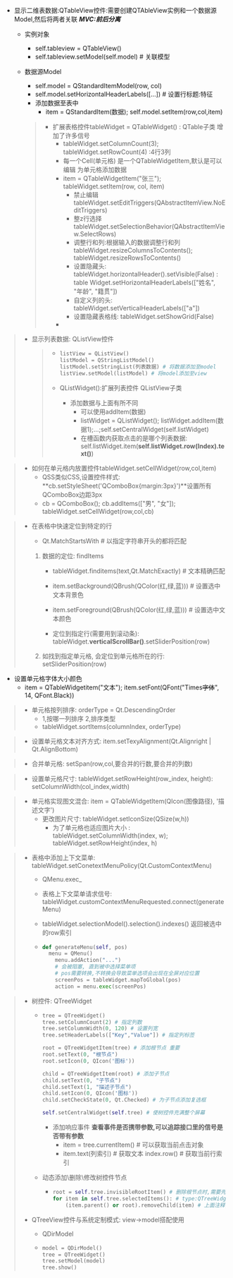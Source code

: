 * 显示二维表数据:QTableView控件:需要创建QTAbleView实例和一个数据源Model,然后将两者关联 ***MVC:前后分离***

  * 实例对象

    * self.tableview = QTableView()
    * self.tableview.setModel(self.model) # 关联模型

  * 数据源Model

    * self.model = QStandardItemModel(row, col)
    * self.model.setHorizontalHeaderLabels([...]) # 设置行标题:特征
    * 添加数据至表中
      * item = QStandardItem(数据); self.model.setItem(row,col,item)

    > * 扩展表格控件tableWidget  = QTableWidget() : QTable子类 增加了许多信号
    >   * tableWidget.setColumnCount(3); tableWidget.setRowCount(4) :4行3列
    >   * 每一个Cell(单元格) 是一个QTableWidgetItem,默认是可以编辑  为单元格添加数据
    >   * item = QTableWidgetItem("张三"); tableWidget.setItem(row, col, item)
    >     * 禁止编辑 tableWidget.setEditTriggers(QAbstractItemView.NoEditTriggers)
    >     * 整z行选择 tableWidget.setSelectionBehavior(QAbstractItemView.SelectRows)
    >     * 调整行和列:根据输入的数据调整行和列 tableWidget.resizeColumnsToContents(); tableWidget.resizeRowsToContents()
    >     * 设置隐藏头: tableWidget.horizontalHeader().setVisible(False)   : table Widget.setHorizontalHeaderLabels(["姓名", "年龄", "籍贯"])
    >     * 自定义列的头: tableWidget.setVerticalHeaderLabels(["a"])
    >     * 设置隐藏表格线: tableWidget.setShowGrid(False)
    >   * 

> * 显示列表数据: QListView控件
>
>   > * ```python
>   >   listView = QListView()
>   >   listModel = QStringListModel() 
>   >   listModel.setStringList(列表数据) # 将数据添加至model
>   >   listView.setModel(listModel) # 将model添加至view
>   >   ```
>   >
>   > * QListWidget():扩展列表控件 QListView子类
>   >
>   >   * 添加数据与上面有所不同
>   >     * 可以使用addItem(数据)
>   >     * listWidget = QListWidget(); listWidget.addItem(数据1);...;self.setCentralWidget(self.listWidget)
>   >     * 在槽函数内获取点击的是哪个列表数据: self.listWidget.item(**self.listWidget.row(Index).text()**)



> * 如何在单元格内放置控件tableWidget.setCellWidget(row,col,item)
>   * QSS类似CSS,设置控件样式: **cb.setStyleSheet('QComboBox{margin:3px}')**设置所有QComboBox边距3px
>   * cb = QComboBox(); cb.addItems(["男", "女"]); tableWidget.setCellWidget(row,col,cb)

> * 在表格中快速定位到特定的行
>
>   * Qt.MatchStartsWith # 以指定字符串开头的都将匹配
>
>   1. 数据的定位: findItems
>
>      * tableWidget.finditems(text,Qt.MatchExactly) # 文本精确匹配
>
>      * item.setBackground(QBrush(QColor(红,绿,蓝))) # 设置选中文本背景色
>      * item.setForeground(QBrush(QColor(红,绿,蓝))) # 设置选中文本颜色
>      * 定位到指定行(需要用到滚动条): tableWidget.**verticalScrollBar()**.setSliderPosition(row)
>
>   2. 如找到指定单元格, 会定位到单元格所在的行: setSliderPosition(row)

* 设置单元格字体大小颜色
  * item = QTableWidgetitem("文本"); item.setFont(QFont("Times~~字体~~", 14, QFont.Black))

> * 单元格按列排序: orderType = Qt.DescendingOrder
>   * 1,按哪一列排序 2,排序类型
>   * tableWidget.sortItems(columnIndex, orderType)

> * 设置单元格文本对齐方式: item.setTexyAlignment(Qt.Alignright | Qt.AlignBottom)

> * 合并单元格: setSpan(row,col,要合并的行数,要合并的列数)

> * 设置单元格尺寸: tableWidget.setRowHeight(row_index, height): setColumnWidth(col_index,width)

> * 单元格实现图文混合: item = QTableWidgetItem(QIcon(图像路径), '描述文字')
>   * 更改图片尺寸: tableWidget.setIconSize(QSize(w,h))
>     * 为了单元格也适应图片大小 : tableWidget.setColumnWidth(index, w); tableWidget.setRowHeight(index, h)

> * 表格中添加上下文菜单: tableWidget.setConetextMenuPolicy(Qt.CustomContextMenu)
>
>   * QMenu.exec_
>
>   * 表格上下文菜单请求信号: tableWidget.customContextMenuRequested.connect(generateMenu)
>
>   * tableWidget.selectionModel().selection().indexes() 返回被选中的row索引
>
>   * ```python
>     def generateMenu(self, pos)
>     	menu = QMenu()
>         menu.addAction("...")
>         # 会被阻塞, 直到被中选择菜单项
>         # pos需要转换,不转换会导致菜单选项会出现在全屏对应位置
>         screenPos = tableWidget.mapToGlobal(pos)
>         action = menu.exec(screenPos)
>     ```

> * 树控件: QTreeWidget
>
>   * ```python
>     tree = QTreeWidget()
>     tree.setColumnCount(2) # 指定列数
>     tree.setColumnWidth(0, 120) # 设置列宽
>     tree.setHeaderLabels(["Key","Value"]) # 指定列标签
>     
>     root = QTreeWidgetItem(tree) # 添加根节点 重要
>     root.setText(0, "根节点") 
>     root.setIcon(0, QIcon('图标'))
>     
>     child = QTreeWidgetItem(root) # 添加子节点
>     child.setText(0, "子节点") 
>     child.setText(1, "描述子节点")
>     child.setIcon(0, QIcon('图标'))
>     child.setCheckState(0, Qt.Checked) # 为子节点添加复选框
>     
>     self.setCentralWidget(self.tree) # 使树控件充满整个屏幕
>     ```
>
>     * 添加响应事件 **查看事件是否携带参数,可以追踪接口里的信号是否带有参数**
>       * item = tree.currentItem()  # 可以获取当前点击对象
>       * item.text(列索引) # 获取文本 index.row() # 获取当前行索引
>
>   * 动态添加\删除\修改树控件节点
>
>     * ```python
>       root = self.tree.invisibleRootItem() # 删除根节点时,需要先创建虚拟根节点的根节点
>       for item in self.tree.selectedItems(): # type:QTreeWidgetItem
>           (item.parent() or root).removeChild(item) # 上面注释,可让下面代码有提示功能,即指定了item类型
>       ```
>
> * QTreeView控件与系统定制模式: view->model搭配使用
>
>   * QDirModel
>
>   * ```python
>     model = QDirModel()
>     tree = QTreeWidget()
>     tree.setModel(model)
>     tree.show()
>     ```

